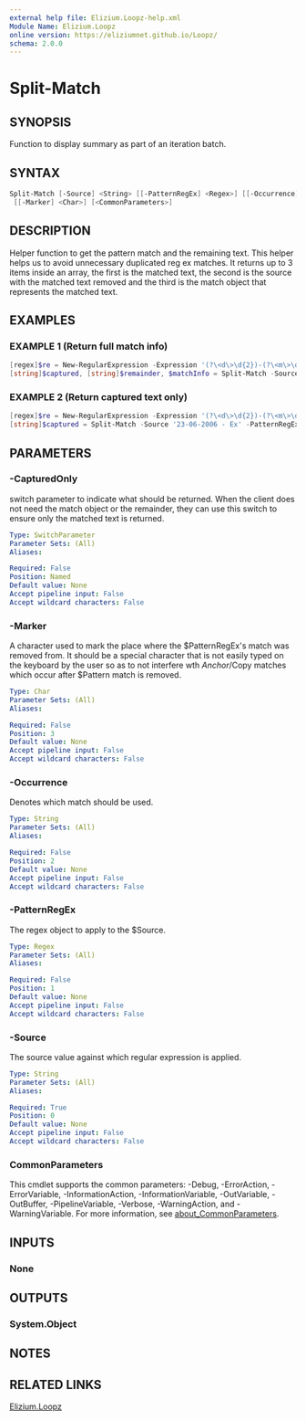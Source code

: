 ```yaml
---
external help file: Elizium.Loopz-help.xml
Module Name: Elizium.Loopz
online version: https://eliziumnet.github.io/Loopz/
schema: 2.0.0
---
```


# Split-Match

## SYNOPSIS

Function to display summary as part of an iteration batch.

## SYNTAX

```powershell
Split-Match [-Source] <String> [[-PatternRegEx] <Regex>] [[-Occurrence] <String>] [-CapturedOnly]
 [[-Marker] <Char>] [<CommonParameters>]
```

## DESCRIPTION

Helper function to get the pattern match and the remaining text. This helper
helps us to avoid unnecessary duplicated reg ex matches. It returns
up to 3 items inside an array, the first is the matched text, the second is
the source with the matched text removed and the third is the match object
that represents the matched text.

## EXAMPLES

### EXAMPLE 1 (Return full match info)

```powershell
[regex]$re = New-RegularExpression -Expression '(?\<d\>\d{2})-(?\<m\>\d{2})-(?\<y\>\d{4})'
[string]$captured, [string]$remainder, $matchInfo = Split-Match -Source '23-06-2006 - Ex' -PatternRegEx $re
```

### EXAMPLE 2 (Return captured text only)

```powershell
[regex]$re = New-RegularExpression -Expression '(?\<d\>\d{2})-(?\<m\>\d{2})-(?\<y\>\d{4})'
[string]$captured = Split-Match -Source '23-06-2006 - Ex' -PatternRegEx $re -CapturedOnly
```

## PARAMETERS

### -CapturedOnly

switch parameter to indicate what should be returned. When the client does not need
the match object or the remainder, they can use this switch to ensure only the matched
text is returned.

```yaml
Type: SwitchParameter
Parameter Sets: (All)
Aliases:

Required: False
Position: Named
Default value: None
Accept pipeline input: False
Accept wildcard characters: False
```

### -Marker

A character used to mark the place where the $PatternRegEx's match was removed from.
It should be a special character that is not easily typed on the keyboard by the user
so as to not interfere wth $Anchor/$Copy matches which occur after $Pattern match is
removed.

```yaml
Type: Char
Parameter Sets: (All)
Aliases:

Required: False
Position: 3
Default value: None
Accept pipeline input: False
Accept wildcard characters: False
```

### -Occurrence

Denotes which match should be used.

```yaml
Type: String
Parameter Sets: (All)
Aliases:

Required: False
Position: 2
Default value: None
Accept pipeline input: False
Accept wildcard characters: False
```

### -PatternRegEx

The regex object to apply to the $Source.

```yaml
Type: Regex
Parameter Sets: (All)
Aliases:

Required: False
Position: 1
Default value: None
Accept pipeline input: False
Accept wildcard characters: False
```

### -Source

The source value against which regular expression is applied.

```yaml
Type: String
Parameter Sets: (All)
Aliases:

Required: True
Position: 0
Default value: None
Accept pipeline input: False
Accept wildcard characters: False
```

### CommonParameters

This cmdlet supports the common parameters: -Debug, -ErrorAction, -ErrorVariable, -InformationAction, -InformationVariable, -OutVariable, -OutBuffer, -PipelineVariable, -Verbose, -WarningAction, and -WarningVariable. For more information, see [about_CommonParameters](http://go.microsoft.com/fwlink/?LinkID=113216).

## INPUTS

### None

## OUTPUTS

### System.Object

## NOTES

## RELATED LINKS

[Elizium.Loopz](https://github.com/EliziumNet/Loopz)
